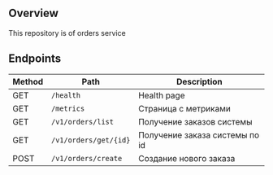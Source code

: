 ## Overview

This repository is of orders service

## Endpoints

Method | Path                   | Description                                   |                                                                         
---    |------------------------|------------------------------------------------
GET    | `/health`              | Health page                                   |
GET    | `/metrics`             | Страница с метриками                          |
GET    | `/v1/orders/list`      | Получение заказов системы                     |
GET    | `/v1/orders/get/{id}`  | Получение заказа системы по id                |
POST   | `/v1/orders/create`    | Создание нового заказа                        |